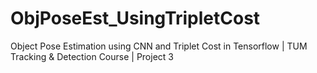 # ObjPoseEst_UsingTripletCost
Object Pose Estimation using CNN and Triplet Cost in Tensorflow | TUM Tracking &amp; Detection Course | Project 3

